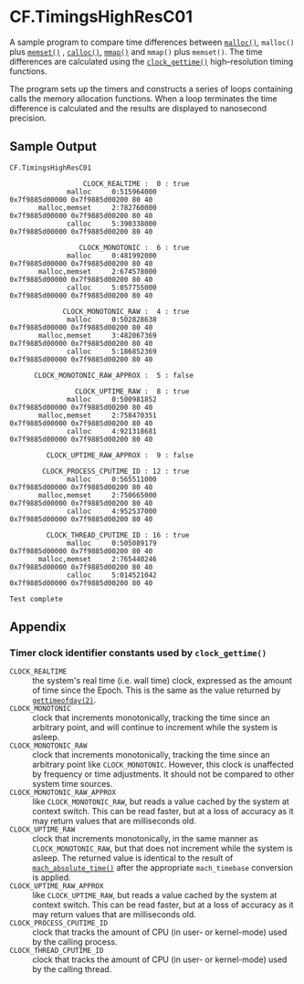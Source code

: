 # CF.TimingsHighResC01

A sample program to compare time differences between [`malloc()`](https://www.manpagez.com/man/3/malloc/),
`malloc()` plus [`memset()`](https://www.manpagez.com/man/3/memset/) , [`calloc()`](https://www.manpagez.com/man/3/calloc/),
[`mmap()`](https://www.manpagez.com/man/2/mmap/) and `mmap()` plus `memset()`.
The time differences are calculated using the [`clock_gettime()`](https://www.manpagez.com/man/3/clock_gettime/) high&ndash;resolution timing functions.

The program sets up the timers and constructs a series of loops containing calls the memory allocation functions. When a loop terminates the time
difference is calculated and the results are displayed to nanosecond precision.

## Sample Output

```
CF.TimingsHighResC01

                  CLOCK_REALTIME :  0 : true
              malloc     0:515964000
0x7f9885d00000 0x7f9885d00200 80 40
       malloc,memset     2:782760000
0x7f9885d00000 0x7f9885d00200 80 40
              calloc     5:390338000
0x7f9885d00000 0x7f9885d00200 80 40

                 CLOCK_MONOTONIC :  6 : true
              malloc     0:481992000
0x7f9885d00000 0x7f9885d00200 80 40
       malloc,memset     2:674578000
0x7f9885d00000 0x7f9885d00200 80 40
              calloc     5:057755000
0x7f9885d00000 0x7f9885d00200 80 40

             CLOCK_MONOTONIC_RAW :  4 : true
              malloc     0:502828638
0x7f9885d00000 0x7f9885d00200 80 40
       malloc,memset     3:482067369
0x7f9885d00000 0x7f9885d00200 80 40
              calloc     5:186852369
0x7f9885d00000 0x7f9885d00200 80 40

      CLOCK_MONOTONIC_RAW_APPROX :  5 : false

                CLOCK_UPTIME_RAW :  8 : true
              malloc     0:500981852
0x7f9885d00000 0x7f9885d00200 80 40
       malloc,memset     2:758470351
0x7f9885d00000 0x7f9885d00200 80 40
              calloc     4:921318681
0x7f9885d00000 0x7f9885d00200 80 40

         CLOCK_UPTIME_RAW_APPROX :  9 : false

        CLOCK_PROCESS_CPUTIME_ID : 12 : true
              malloc     0:565511000
0x7f9885d00000 0x7f9885d00200 80 40
       malloc,memset     2:750665000
0x7f9885d00000 0x7f9885d00200 80 40
              calloc     4:952537000
0x7f9885d00000 0x7f9885d00200 80 40

         CLOCK_THREAD_CPUTIME_ID : 16 : true
              malloc     0:505089179
0x7f9885d00000 0x7f9885d00200 80 40
       malloc,memset     2:765440246
0x7f9885d00000 0x7f9885d00200 80 40
              calloc     5:014521042
0x7f9885d00000 0x7f9885d00200 80 40

Test complete
```

## Appendix
### Timer clock identifier constants used by `clock_gettime()`

<dl>
  <dt><code>CLOCK_REALTIME</code></dt>
  <dd>
    the system's real time (i.e. wall time) clock, expressed as the amount of time since the Epoch. This is the same as the value returned by
    <a href="https://www.manpagez.com/man/2/gettimeofday/" target="_blank"><code>gettimeofday(2)</code></a>.
  </dd>
  <dt><code>CLOCK_MONOTONIC</code></dt>
  <dd>
    clock that increments monotonically, tracking the time since an arbitrary point, and will continue to increment while the system is asleep.
  </dd>
  <dt><code>CLOCK_MONOTONIC_RAW</code></dt>
  <dd>
    clock that increments monotonically, tracking the time since an arbitrary point like <code>CLOCK_MONOTONIC</code>. However, this clock is unaffected by
    frequency or time adjustments. It should not be compared to other system time sources.
  </dd>
  <dt><code>CLOCK_MONOTONIC_RAW_APPROX</code></dt>
  <dd>
    like <code>CLOCK_MONOTONIC_RAW</code>, but reads a value cached by the system at context switch. This can be read faster, but at a loss of accuracy as
    it may return values that are milliseconds old.
  </dd>
  <dt><code>CLOCK_UPTIME_RAW</code></dt>
  <dd>
    clock that increments monotonically, in the same manner as <code>CLOCK_MONOTONIC_RAW</code>, but that does not increment while the system is asleep.
    The returned value is identical to the result of 
    <a href="https://developer.apple.com/documentation/kernel/1462446-mach_absolute_time" target="_blank"><code>mach_absolute_time()</code></a> after the
    appropriate <code>mach_timebase</code> conversion is applied.
  </dd>
  <dt><code>CLOCK_UPTIME_RAW_APPROX</code></dt>
  <dd>
    like <code>CLOCK_UPTIME_RAW</code>, but reads a value cached by the system at context switch.  This can be read faster, but at a loss of accuracy as it
    may return values that are milliseconds old.
  </dd>
  <dt><code>CLOCK_PROCESS_CPUTIME_ID</code></dt>
  <dd>
    clock that tracks the amount of CPU (in user- or kernel-mode) used by the calling process.
  </dd>
  <dt><code>CLOCK_THREAD_CPUTIME_ID</code></dt>
  <dd>
    clock that tracks the amount of CPU (in user- or kernel-mode) used by the calling thread.
  </dd>
</dl>
